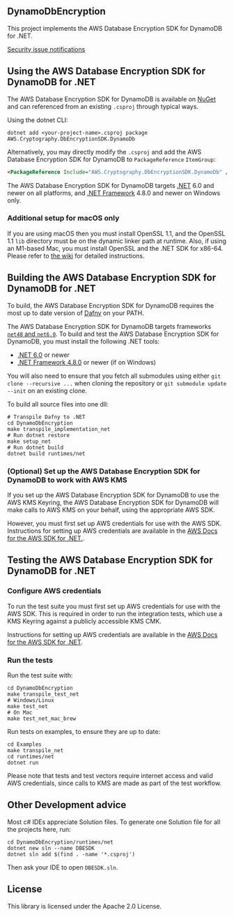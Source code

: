 ## DynamoDbEncryption

This project implements the AWS Database Encryption SDK for DynamoDB for .NET.

[Security issue notifications](./CONTRIBUTING.md#security-issue-notifications)

## Using the AWS Database Encryption SDK for DynamoDB for .NET

The AWS Database Encryption SDK for DynamoDB is available on [NuGet](https://www.nuget.org/) and can referenced from an existing `.csproj` through typical ways.

Using the dotnet CLI:

```shell
dotnet add <your-project-name>.csproj package AWS.Cryptography.DbEncryptionSDK.DynamoDb
```

Alternatively, you may directly modify the `.csproj` and add the AWS Database Encryption SDK for DynamoDB to `PackageReference` `ItemGroup`:

```xml
<PackageReference Include="AWS.Cryptography.DbEncryptionSDK.DynamoDb" />
```

The AWS Database Encryption SDK for DynamoDB targets [.NET](https://learn.microsoft.com/en-us/dotnet/fundamentals/implementations#net-5-and-later-versions) 6.0
and newer on all platforms,
and [.NET Framework](https://docs.microsoft.com/en-us/dotnet/framework/) 4.8.0 and newer on Windows only.

### Additional setup for macOS only

If you are using macOS then you must install OpenSSL 1.1,
and the OpenSSL 1.1 `lib` directory must be on the dynamic linker path at runtime.
Also, if using an M1-based Mac, you must install OpenSSL and the .NET SDK for x86-64.
Please refer to [the wiki](https://github.com/aws/aws-encryption-sdk-dafny/wiki/Using-the-AWS-Encryption-SDK-for-.NET-on-macOS) for detailed instructions.

## Building the AWS Database Encryption SDK for DynamoDB for .NET

To build, the AWS Database Encryption SDK for DynamoDB requires the most up to date version of [Dafny](https://github.com/dafny-lang/dafny) on your PATH.

The AWS Database Encryption SDK for DynamoDB targets frameworks [`net48` and `net6.0`](https://docs.microsoft.com/en-us/dotnet/standard/frameworks#supported-target-frameworks).
To build and test the AWS Database Encryption SDK for DynamoDB, you must install the following .NET tools:

- [.NET 6.0](https://dotnet.microsoft.com/en-us/download/dotnet/6.0) or newer
- [.NET Framework 4.8.0](https://docs.microsoft.com/en-us/dotnet/framework/install/) or newer (if on Windows)

You will also need to ensure that you fetch all submodules using either `git clone --recursive ...` when cloning the repository or `git submodule update --init` on an existing clone.

To build all source files into one dll:

```
# Transpile Dafny to .NET
cd DynamoDbEncryption
make transpile_implementation_net
# Run dotnet restore
make setup_net
# Run dotnet build
dotnet build runtimes/net
```

### (Optional) Set up the AWS Database Encryption SDK for DynamoDB to work with AWS KMS

If you set up the AWS Database Encryption SDK for DynamoDB to use the AWS KMS Keyring,
the AWS Database Encryption SDK for DynamoDB will make calls to AWS KMS on your behalf,
using the appropriate AWS SDK.

However, you must first set up AWS credentials for use with the AWS SDK.
Instructions for setting up AWS credentials are available in the [AWS Docs for the AWS SDK for .NET.](https://docs.aws.amazon.com/sdk-for-net/v3/developer-guide/net-dg-config-creds.html).

## Testing the AWS Database Encryption SDK for DynamoDB for .NET

### Configure AWS credentials

To run the test suite you must first set up AWS credentials for use with the AWS SDK.
This is required in order to run the integration tests, which use a KMS Keyring against a publicly accessible KMS CMK.

Instructions for setting up AWS credentials are available in the [AWS Docs for the AWS SDK for .NET](https://docs.aws.amazon.com/sdk-for-net/v3/developer-guide/net-dg-config-creds.html).

### Run the tests

Run the test suite with:

```
cd DynamoDbEncryption
make transpile_test_net
# Windows/Linux
make test_net
# On Mac
make test_net_mac_brew
```

Run tests on examples, to ensure they are up to date:

```
cd Examples
make transpile_net
cd runtimes/net
dotnet run
```

Please note that tests and test vectors require internet access and valid AWS credentials, since calls to KMS are made as part of the test workflow.

## Other Development advice

Most c# IDEs appreciate Solution files.
To generate one Solution file for all the projects here,
run:

```
cd DynamoDbEncryption/runtimes/net
dotnet new sln --name DBESDK
dotnet sln add $(find . -name '*.csproj')
```

Then ask your IDE to open `DBESDK.sln`.

## License

This library is licensed under the Apache 2.0 License.
